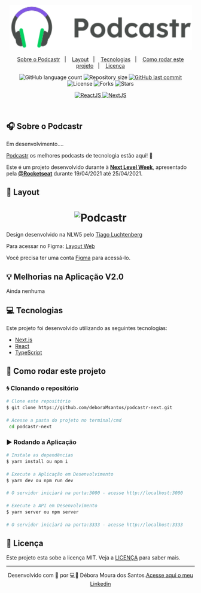 <p align="center">
  <img src=".github/podcastr-logo.svg" alt="Podcastr logo" height="120">
</div>

<p align="center">
  <a href="#-sobre-o-podcastr">Sobre o Podcastr</a>&nbsp;&nbsp;&nbsp;|&nbsp;&nbsp;&nbsp;
    <a href="#-layout">Layout</a>&nbsp;&nbsp;&nbsp;|&nbsp;&nbsp;&nbsp;
  <a href="#-tecnologias">Tecnologias</a>&nbsp;&nbsp;&nbsp;|&nbsp;&nbsp;&nbsp;
  <a href="#-como-rodar-este-projeto">Como rodar este projeto</a>&nbsp;&nbsp;&nbsp;|&nbsp;&nbsp;&nbsp;
  <a href="#-licença">Licença</a>

</p>

<p align="center">

  <img src="https://img.shields.io/github/languages/count/deboraMsantos/podcastr-next?label=languages&color=5965E0&labelColor=121214" alt="GitHub language count">
  <img src="https://img.shields.io/github/repo-size/deboraMsantos/podcastr-next?label=repo-size&color=5965E0&labelColor=121214" alt="Repository size">

  <a href="https://github.com/deboramsantos/podcastr-next/commits/main">
    <img src="https://img.shields.io/github/last-commit/deboraMsantos/podcastr-next?label=last-commit&color=5965E0&labelColor=121214" alt="GitHub last commit">
  </a>

  <img  src="https://img.shields.io/static/v1?label=license&message=MIT&color=5965E0&labelColor=121214" alt="License">
  <img src="https://img.shields.io/github/forks/deboraMsantos/podcastr-next?label=forks&message=MIT&color=5965E0&labelColor=121214" alt="Forks">
  <img src="https://img.shields.io/github/stars/deboraMsantos/podcastr-next?label=stars&message=MIT&color=5965E0&labelColor=121214" alt="Stars">
</p>

<p align="center">

  <a target="_blank" href="https://reactjs.org/">
    <img alt="ReactJS" src="https://img.shields.io/static/v1?color=5965E0&label=React&message=JS&?style=plastic&logo=React">
  </a>

  <a target="_blank" href="https://nextjs.org/">
      <img alt="NextJS" src="https://img.shields.io/static/v1?color=5965E0&label=Next&message=JS&?style=plastic&logo=Next.js">
  </a>
</p>

<br>

## 🎧 Sobre o Podcastr

Em desenvolvimento....

[Podcastr](https://dms-podcastr.vercel.app/) os melhores podcasts de tecnologia estão aqui! 💜

Este é um projeto desenvolvido durante à **[Next Level Week](https://nextlevelweek.com/)**, apresentado pela **[@Rocketseat](https://github.com/Rocketseat)** durante 19/04/2021 até 25/04/2021.

## 🎨 Layout

<h1 align="center">
    <img alt="Podcastr" title="Podcastr" src=".github/podcastr.svg" />
</h1>

Design desenvolvido na NLW5 pelo [Tiago Luchtenberg](https://www.instagram.com/tiagoluchtenberg/)

Para acessar no Figma: [Layout Web](https://www.figma.com/file/UwFEntsHpHYJlHNQAQr4gA/Podcastr?node-id=160%3A2761)

Você precisa ter uma conta [Figma](http://figma.com/) para acessá-lo.

## 💡 Melhorias na Aplicação V2.0

Ainda nenhuma

## 💻 Tecnologias

Este projeto foi desenvolvido utilizando as seguintes tecnologias:

- [Next.js](https://nextjs.org/)
- [React](https://reactjs.org)
- [TypeScript](https://www.typescriptlang.org/)

## 🚀 Como rodar este projeto

### 🌀 Clonando o repositório

```bash
# Clone este repositório
$ git clone https://github.com/deboraMsantos/podcastr-next.git

# Acesse a pasta do projeto no terminal/cmd
 cd podcastr-next
```

### ▶️ Rodando a Aplicação

```bash
# Instale as dependências
$ yarn install ou npm i

# Execute a Aplicação em Desenvolvimento
$ yarn dev ou npm run dev

# O servidor iniciará na porta:3000 - acesse http://localhost:3000

# Execute a API em Desenvolvimento
$ yarn server ou npm server

# O servidor iniciará na porta:3333 - acesse http://localhost:3333
```

## 📝 Licença

Este projeto esta sobe a licença MIT. Veja a [LICENÇA](https://opensource.org/licenses/MIT) para saber mais.

---

<p align="center">Desenvolvido com 💜 por 💻🙋‍ Débora Moura dos Santos.<a href="https://www.linkedin.com/in/d%C3%A9bora-moura-dos-santos-57813335/">Acesse aqui o meu Linkedin</a> </p>
